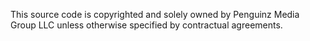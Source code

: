 This source code is copyrighted and solely owned by Penguinz Media Group LLC unless otherwise specified by contractual agreements.